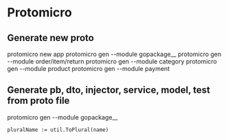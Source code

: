 # Protomicro

## Generate new proto

protomicro new app
protomicro gen --module gopackage__
protomicro gen --module order/item/return
protomicro gen --module category
protomicro gen --module product
protomicro gen --module payment

## Generate pb, dto, injector, service, model, test from proto file

protomicro gen --module gopackage__

```
pluralName := util.ToPlural(name)
```